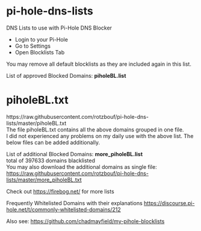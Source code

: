 # pi-hole-dns-lists
DNS Lists to use with Pi-Hole DNS Blocker

 - Login to your Pi-Hole
 - Go to Settings
 - Open Blocklists Tab
 
You may remove all default blocklists as they are included again in this list.

List of approved Blocked Domains:
<b>piholeBL.list</b>

<h1>piholeBL.txt</h1>
https://raw.githubusercontent.com/rotzbouf/pi-hole-dns-lists/master/piholeBL.txt </br>
The file piholeBL.txt contains all the above domains grouped in one file. </br>
I did not experienced any problems on my daily use with the above list.
The below files can be added additionally. <p>

List of additional Blocked Domains:
<b>more_piholeBL.list</b></br>
total of 397633 domains blacklisted</br>
You may also download the additional domains as single file:</br>
https://raw.githubusercontent.com/rotzbouf/pi-hole-dns-lists/master/more_piholeBL.txt </br>

Check out https://firebog.net/ for more lists

Frequently Whitelisted Domains with their explanations
https://discourse.pi-hole.net/t/commonly-whitelisted-domains/212

Also see: https://github.com/chadmayfield/my-pihole-blocklists
